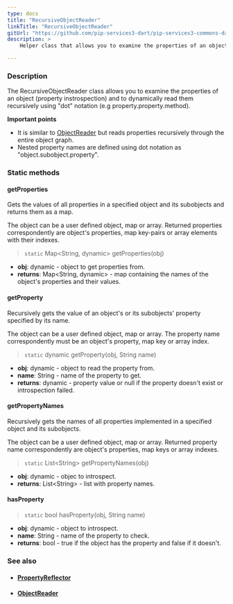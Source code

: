 ```yaml
---
type: docs
title: "RecursiveObjectReader"
linkTitle: "RecursiveObjectReader"
gitUrl: "https://github.com/pip-services3-dart/pip-services3-commons-dart"
description: >
    Helper class that allows you to examine the properties of an object (property instrospection) and to dynamically read them recursively using "dot" notation.

---
```


### Description

The RecursiveObjectReader class allows you to examine the properties of an object (property instrospection) and to dynamically read them recursively using "dot" notation (e.g property.property.method).


**Important points**

- It is similar to [ObjectReader](../object_reader) but reads properties recursively through the entire object graph. 
- Nested property names are defined using dot notation as "object.subobject.property".


### Static methods

#### getProperties
Gets the values of all properties in a specified object and its subobjects
and returns them as a map.

The object can be a user defined object, map or array.
Returned properties correspondently are object's properties,
map key-pairs or array elements with their indexes.

> `static` Map\<String, dynamic\> getProperties(obj)

- **obj**: dynamic - object to get properties from.
- **returns**: Map\<String, dynamic\> - map containing the names of the object's properties and their values.

#### getProperty
Recursively gets the value of an object's or its subobjects' property specified by its name.
 
The object can be a user defined object, map or array.
The property name correspondently must be an object's property,
map key or array index.

> `static` dynamic getProperty(obj, String name)

- **obj**: dynamic - object to read the property from.
- **name**: String - name of the property to get.
- **returns**: dynamic - property value or null if the property doesn't exist or introspection failed.

#### getPropertyNames
Recursively gets the names of all properties implemented in a specified object and its subobjects.

The object can be a user defined object, map or array.
Returned property name correspondently are object's properties,
map keys or array indexes.

> `static` List\<String\> getPropertyNames(obj)

- **obj**: dynamic - objec to introspect.
- **returns**: List\<String\> - list with property names.

#### hasProperty

> `static` bool hasProperty(obj, String name)

- **obj**: dynamic - object to introspect. 
- **name**: String - name of the property to check.
- **returns**: bool - true if the object has the property and false if it doesn't.


### See also
- #### [PropertyReflector](../property_reflector)
- #### [ObjectReader](../object_reader)
